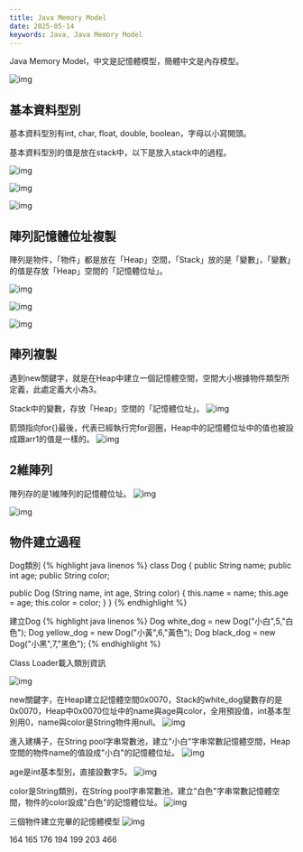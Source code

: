 ```yaml
---
title: Java Memory Model
date: 2025-05-14
keywords: Java, Java Memory Model
---
```

Java Memory Model，中文是記憶體模型，簡體中文是內存模型。

![img]({{site.imgurl}}/java/memory_model.png)

## 基本資料型別
基本資料型別有int, char, float, double, boolean，字母以小寫開頭。

基本資料型別的值是放在stack中，以下是放入stack中的過程。

![img]({{site.imgurl}}/java/assign_int1.png)

![img]({{site.imgurl}}/java/assign_int2.png)

![img]({{site.imgurl}}/java/assign_int3.png)

## 陣列記憶體位址複製

陣列是物件，「物件」都是放在「Heap」空間，「Stack」放的是「變數」，「變數」的值是存放「Heap」空間的「記憶體位址」。

![img]({{site.imgurl}}/java/assign_arr1.png)

![img]({{site.imgurl}}/java/assign_arr2.png)

![img]({{site.imgurl}}/java/assign_arr3.png)

## 陣列複製
遇到new關鍵字，就是在Heap中建立一個記憶體空間，空間大小根據物件類型所定義，此處定義大小為3。

Stack中的變數，存放「Heap」空間的「記憶體位址」。
![img]({{site.imgurl}}/java/assign_arrcopy1.png)

箭頭指向for{}最後，代表已經執行完for迴圈，Heap中的記憶體位址中的值也被設成跟arr1的值是一樣的。
![img]({{site.imgurl}}/java/assign_arrcopy2.png)

## 2維陣列
陣列存的是1維陣列的記憶體位址。
![img]({{site.imgurl}}/java/assign_arr2d1.png)

![img]({{site.imgurl}}/java/assign_arr2d2.png)

## 物件建立過程
Dog類別
{% highlight java linenos %}
class Dog {
  public String name;
  public int age;
  public String color;

  public Dog (String name, int age, String color) {
    this.name = name;
    this.age = age;
    this.color = color;
  }
}
{% endhighlight %}

建立Dog
{% highlight java linenos %}
  Dog white_dog = new Dog("小白",5,"白色");
  Dog yellow_dog = new Dog("小黃",6,"黃色");
  Dog black_dog = new Dog("小黑",7,"黑色");
{% endhighlight %}

Class Loader載入類別資訊

![img]({{site.imgurl}}/java/obj_model1.png)

new關鍵字，在Heap建立記憶體空間0x0070，Stack的white_dog變數存的是0x0070，Heap中0x0070位址中的name與age與color，全用預設值，int基本型別用0，name與color是String物件用null。
![img]({{site.imgurl}}/java/obj_model2.png)

進入建構子，在String pool字串常數池，建立"小白"字串常數記憶體空間，Heap空間的物件name的值設成"小白"的記憶體位址。
![img]({{site.imgurl}}/java/obj_model3.png)

age是int基本型別，直接設數字5。
![img]({{site.imgurl}}/java/obj_model4.png)

color是String類別，在String pool字串常數池，建立"白色"字串常數記憶體空間，物件的color設成"白色"的記憶體位址。
![img]({{site.imgurl}}/java/obj_model5.png)

三個物件建立完畢的記憶體模型
![img]({{site.imgurl}}/java/assign_obj1.png)

164
165
176
194
199
203
466